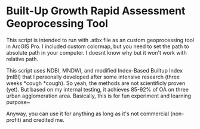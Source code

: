# Built-Up Growth Rapid Assessment Geoprocessing Tool
This script is intended to run with .atbx file as an custom geoprocessing tool in ArcGIS Pro.
I included custom colormap, but you need to set the path to absolute path in your computer. I doesnt know why but it won't work with relative path.

This script uses NDBI, MNDWI, and modified Index-Based Builtup Index (mIBI) that I personally developed after some intensive research (three weeks *cough *cough).
So yeah, the methods are not scientificly proven (yet). But based on my internal testing, it achieves 85-92% of OA on three urban agglomeration area.
Basically, this is for fun experiment and learning purpose~

Anyway, you can use it for anything as long as it's not commercial (non-profit) and credited me.
